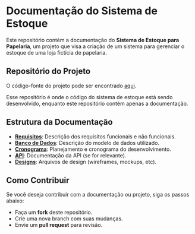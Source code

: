 # Documentação do Sistema de Estoque

Este repositório contém a documentação do **Sistema de Estoque para Papelaria**, um projeto que visa a criação de um sistema para gerenciar o estoque de uma loja fictícia de papelaria.

## Repositório do Projeto

O código-fonte do projeto pode ser encontrado [aqui](https://github.com/iphmm/sistema-estoque-papelaria/tree/main).

Esse repositório é onde o código do sistema de estoque está sendo desenvolvido, enquanto este repositório contém apenas a documentação.

## Estrutura da Documentação
- **[Requisitos](requisitos.md)**: Descrição dos requisitos funcionais e não funcionais.
- **[Banco de Dados](banco-dados.md)**: Descrição do modelo de dados utilizado.
- **[Cronograma](cronograma.md)**: Planejamento e cronograma do desenvolvimento.
- **[API](api.md)**: Documentação da API (se for relevante).
- **[Designs](designs/)**: Arquivos de design (wireframes, mockups, etc).

## Como Contribuir
Se você deseja contribuir com a documentação ou projeto, siga os passos abaixo:
- Faça um **fork** deste repositório.
- Crie uma nova branch com suas mudanças.
- Envie um **pull request** para revisão.
